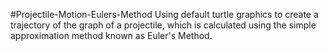 #Projectile-Motion-Eulers-Method
Using default turtle graphics to create a trajectory of the graph of a projectile, which is calculated using the simple approximation method known as Euler's Method. 
